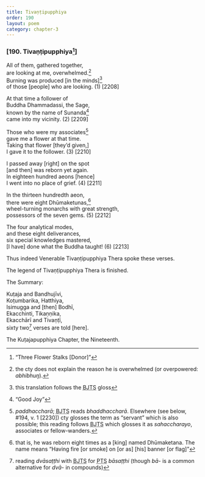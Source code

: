 ```yaml
---
title: Tivaṇṭipupphiya
order: 190
layout: poem
category: chapter-3
---
```


### \[190. Tivaṇṭipupphiya[^1]\]

All of them, gathered together,  
are looking at me, overwhelmed.[^2]  
Burning was produced \[in the minds\][^3]  
of those \[people\] who are looking. (1) \[2208\]

At that time a follower of  
Buddha Dhammadassi, the Sage,  
known by the name of Sunanda[^4]  
came into my vicinity. (2) \[2209\]

Those who were my associates[^5]  
gave me a flower at that time.  
Taking that flower \[they’d given,\]  
I gave it to the follower. (3) \[2210\]

I passed away \[right\] on the spot  
\[and then\] was reborn yet again.  
In eighteen hundred aeons \[hence\]  
I went into no place of grief. (4) \[2211\]

In the thirteen hundredth aeon,  
there were eight Dhūmaketunas,[^6]  
wheel-turning monarchs with great strength,  
possessors of the seven gems. (5) \[2212\]

The four analytical modes,  
and these eight deliverances,  
six special knowledges mastered,  
\[I have\] done what the Buddha taught! (6) \[2213\]

Thus indeed Venerable Tivaṇṭipupphiya Thera spoke these verses.

The legend of Tivaṇṭipupphiya Thera is finished.

The Summary:

Kuṭaja and Bandhujīvi,  
Koṭumbarika, Hatthiya,  
Isimugga and \[then\] Bodhī,  
Eka<span class="diacritics" data-state="on">c</span><span class="no-diacritics" data-state="off">ch</span>inti, Tikaṇṇika,  
Eka<span class="diacritics" data-state="on">c</span><span class="no-diacritics" data-state="off">ch</span>ārī and Tivaṇṭī,  
sixty two[^7] verses are told \[here\].

The Kuṭajapupphiya Chapter, the Nineteenth.

[^1]: “Three Flower Stalks \[Donor\]”

[^2]: the cty does not explain the reason he is overwhelmed (or overpowered: *abhibhuŋ*).

[^3]: this translation follows the <abbr title="Buddha Jayanthi Tripitaka Series">BJTS</abbr> gloss

[^4]: “Good Joy”

[^5]: *paddha<span class="diacritics" data-state="on">c</span><span class="no-diacritics" data-state="off">ch</span>arā*; <abbr title="Buddha Jayanthi Tripitaka Series">BJTS</abbr> reads *bhaddha<span class="diacritics" data-state="on">c</span><span class="no-diacritics" data-state="off">ch</span>arā*. Elsewhere (see below, \#194, v. 1 \[2230\]) cty glosses the term as “servant” which is also possible; this reading follows <abbr title="Buddha Jayanthi Tripitaka Series">BJTS</abbr> which glosses it as *saha<span class="diacritics" data-state="on">c</span><span class="no-diacritics" data-state="off">ch</span>arayo*, associates or fellow-wanders.

[^6]: that is, he was reborn eight times as a \[king\] named Dhūmaketana. The name means “Having fire \[or smoke\] on \[or as\] \[his\] banner \[or flag\]”

[^7]: reading *dvāsaṭṭhi* with <abbr title="Buddha Jayanthi Tripitaka Series">BJTS</abbr> for <abbr title="Pali Text Society">PTS</abbr> *bāsaṭṭhi* (though *bā-* is a common alternative for *dvā-* in compounds)

